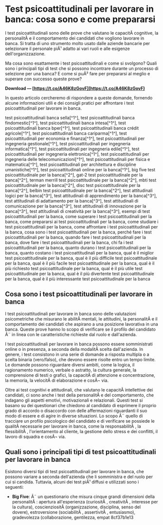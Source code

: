 # Test psicoattitudinali per lavorare in banca: cosa sono e come prepararsi
 
I test psicoattitudinali sono delle prove che valutano le capacitÃ  cognitive, la personalitÃ  e il comportamento dei candidati che vogliono lavorare in banca. Si tratta di uno strumento molto usato dalle aziende bancarie per selezionare il personale piÃ¹ adatto ai vari ruoli e alle esigenze dell'organizzazione.
 
Ma cosa sono esattamente i test psicoattitudinali e come si svolgono? Quali sono i principali tipi di test che si possono incontrare durante un processo di selezione per una banca? E come si puÃ² fare per prepararsi al meglio e superare con successo queste prove?
 
**Download — [https://t.co/A46K8zGovF](https://t.co/A46K8zGovF)**


 
In questo articolo cercheremo di rispondere a queste domande, fornendo alcune informazioni utili e dei consigli pratici per affrontare i test psicoattitudinali per lavorare in banca.
 
test psicoattitudinali banca sella[^1^],  test psicoattitudinali banca findomestic[^1^],  test psicoattitudinali banca intesa[^1^],  test psicoattitudinali banca bper[^1^],  test psicoattitudinali banca crédit agricole[^1^],  test psicoattitudinali banca cariparma[^1^],  test psicoattitudinali per economia e finanza[^1^],  test psicoattitudinali per ingegneria gestionale[^1^],  test psicoattitudinali per ingegneria informatica[^1^],  test psicoattitudinali per ingegneria edile[^1^],  test psicoattitudinali per ingegneria elettronica[^1^],  test psicoattitudinali per ingegneria delle telecomunicazioni[^1^],  test psicoattitudinali per fisica e matematica[^1^],  test psicoattitudinali per architettura e discipline umanistiche[^1^],  test psicoattitudinali online per la banca[^1^],  big five test psicoattitudinale per la banca[^2^],  gat-2 test psicoattitudinale per la banca[^2^],  terman merrill test psicoattitudinale per la banca[^2^],  mbti test psicoattitudinale per la banca[^2^],  disc test psicoattitudinale per la banca[^2^],  belbin test psicoattitudinale per la banca[^2^],  test attitudinali logici per la banca[^3^],  test attitudinali di apprendimento per la banca[^3^],  test attitudinali di adattamento per la banca[^3^],  test attitudinali di comunicazione per la banca[^3^],  test attitudinali di innovazione per la banca[^3^],  test attitudinali di creatività per la banca[^3^],  esempi di test psicoattitudinali per la banca,  come superare i test psicoattitudinali per la banca,  come prepararsi ai test psicoattitudinali per la banca,  come studiare i test psicoattitudinali per la banca,  come affrontare i test psicoattitudinali per la banca,  cosa sono i test psicoattitudinali per la banca,  perché fare i test psicoattitudinali per la banca,  quando fare i test psicoattitudinali per la banca,  dove fare i test psicoattitudinali per la banca,  chi fa i test psicoattitudinali per la banca,  quanto durano i test psicoattitudinali per la banca,  quanto costano i test psicoattitudinali per la banca,  qual è il miglior test psicoattitudinale per la banca,  qual è il più difficile test psicoattitudinale per la banca,  qual è il più facile test psicoattitudinale per la banca,  qual è il più richiesto test psicoattitudinale per la banca,  qual è il più utile test psicoattitudinale per la banca,  qual è il più divertente test psicoattitudinale per la banca,  qual è il più interessante test psicoattitudinale per la banca
  
## Cosa sono i test psicoattitudinali per lavorare in banca
 
I test psicoattitudinali per lavorare in banca sono delle valutazioni psicometriche che misurano le abilitÃ  mentali, le attitudini, la personalitÃ  e il comportamento dei candidati che aspirano a una posizione lavorativa in una banca. Queste prove hanno lo scopo di verificare se il profilo del candidato Ã¨ in linea con le caratteristiche richieste dal ruolo e dall'azienda.
 
I test psicoattitudinali per lavorare in banca possono essere somministrati online o in presenza, a seconda della modalitÃ  scelta dall'azienda. In genere, i test consistono in una serie di domande a risposta multipla o a scelta binaria (vero/falso), che devono essere risolte entro un tempo limite. Le domande possono riguardare diversi ambiti, come la logica, il ragionamento numerico, verbale o astratto, la cultura generale, la comprensione di testi o grafici, la capacitÃ  di attenzione e concentrazione, la memoria, la velocitÃ  di elaborazione e cosÃ¬ via.
 
Oltre ai test cognitivi e attitudinali, che valutano le capacitÃ  intellettive dei candidati, ci sono anche i test della personalitÃ  e del comportamento, che indagano gli aspetti emotivi, motivazionali e relazionali. Questi test si basano su dei questionari che chiedono al candidato di esprimere il proprio grado di accordo o disaccordo con delle affermazioni riguardanti il suo modo di essere e di agire in diverse situazioni. Lo scopo Ã¨ quello di tracciare un profilo psicologico del candidato e di verificare se possiede le qualitÃ  necessarie per lavorare in banca, come la responsabilitÃ , la flessibilitÃ , l'orientamento al cliente, la gestione dello stress e dei conflitti, il lavoro di squadra e cosÃ¬ via.
  
## Quali sono i principali tipi di test psicoattitudinali per lavorare in banca
 
Esistono diversi tipi di test psicoattitudinali per lavorare in banca, che possono variare a seconda dell'azienda che li somministra e del ruolo per cui si candida. Tuttavia, alcuni dei test piÃ¹ diffusi e utilizzati sono i seguenti:
 
- **Big Five**: Ã¨ un questionario che misura cinque grandi dimensioni della personalitÃ : apertura all'esperienza (curiositÃ , creativitÃ , interesse per la cultura), coscienziositÃ  (organizzazione, disciplina, senso del dovere), estroversione (sociabilitÃ , assertivitÃ , entusiasmo), gradevolezza (collaborazione, gentilezza, empat 8cf37b1e13


